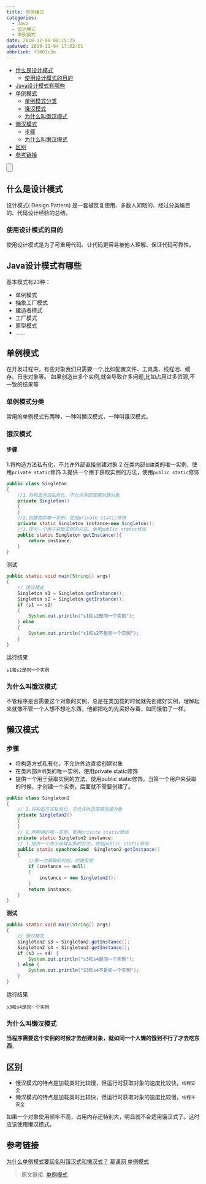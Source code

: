 ```yaml
---
title: 单例模式
categories: 
  - Java
  - 设计模式
  - 单例模式
date: 2018-12-08 00:15:25
updated: 2019-11-04 17:02:01
abbrlink: f1601c3e
---
```

- [什么是设计模式](/blog/f1601c3e/#什么是设计模式)
    - [使用设计模式的目的](/blog/f1601c3e/#使用设计模式的目的)
- [Java设计模式有哪些](/blog/f1601c3e/#Java设计模式有哪些)
- [单例模式](/blog/f1601c3e/#单例模式)
    - [单例模式分类](/blog/f1601c3e/#单例模式分类)
    - [饿汉模式](/blog/f1601c3e/#饿汉模式)
    - [为什么叫饿汉模式](/blog/f1601c3e/#为什么叫饿汉模式)
- [懒汉模式](/blog/f1601c3e/#懒汉模式)
    - [步骤](/blog/f1601c3e/#步骤)
    - [为什么叫懒汉模式](/blog/f1601c3e/#为什么叫懒汉模式)
- [区别](/blog/f1601c3e/#区别)
- [参考链接](/blog/f1601c3e/#参考链接)

<!--more-->
<script src="https://cdn.bootcss.com/jquery/3.4.0/jquery.slim.min.js"></script>
<script>$(document).ready(function () {$(".post-body > ul:nth-child(1)").hide();});</script>

<!--end-->
<input type="button" onclick="open_closeTOC()" id="showcloseButton">
<script>
    function open_closeTOC() {var id = document.querySelector(".post-body > ul"); if (id.style.display == "block") {id.style.display = "none";document.getElementById("showcloseButton").value= "展开目录";}else if (id.style.display == "none") {id.style.display = "block";document.getElementById("showcloseButton").value="折叠目录";}}(function () {document.querySelector(".post-body > ul").style.display = "none";document.getElementById("showcloseButton").value="展开目录";})();
</script>

## 什么是设计模式 ##
设计模式( Design Pattern) 是一套被反复使用、多数人知晓的、经过分类编目的、代码设计经验的总结。
### 使用设计模式的目的 ###
使用设计模式是为了可重用代码、让代码更容易被他人理解、保证代码可靠性。
## Java设计模式有哪些 ##
基本模式有23种：
- 单例模式
- 抽象工厂模式
- 建造者模式
- 工厂模式
- 原型模式
- ......

## 单例模式 ##
在开发过程中，有些对象我们只需要一个,比如配置文件、工具类、线程池、缓存、日志对象等。
如果创造出多个实例,就会导致许多问题,比如占用过多资源,不一致的结果等
### 单例模式分类 ###
常用的单例模式有两种，一种叫懒汉模式，一种叫饿汉模式。
### 饿汉模式 ###
#### 步骤 ####
1.将构造方法私有化，不允许外部直接创建对象
2.在类内部`创建`类的唯一实例，使用`private static`修饰
3.提供一个用于获取实例的方法，使用`public static`修饰
```java
public class Singleton 
{
	//1.将构造方法私有化，不允许外部直接创建对象
	private Singleton()
	{		
	}
	//2.创建类的唯一实例，使用private static修饰
	private static Singleton instance=new Singleton();
	//3.提供一个用于获取实例的方法，使用public static修饰
	public static Singleton getInstance(){
		return instance;
	}
}

```
测试
```java
public static void main(String[] args)
{
	// 饿汉模式
	Singleton s1 = Singleton.getInstance();
	Singleton s2 = Singleton.getInstance();
	if (s1 == s2)
	{
		System.out.println("s1和s2是同一个实例");
	} else
	{
		System.out.println("s1和s2不是同一个实例");
	}
}
```
运行结果

```
s1和s2是同一个实例
```
### 为什么叫饿汉模式 ###
不管程序是否需要这个对象的实例，总是在类加载的时候就先创建好实例，理解起来就像不管一个人想不想吃东西，他都把吃的先买好存着，如同饿怕了一样。
## 懒汉模式 ##
### 步骤 ###
- 将构造方式私有化，不允许外边直接创建对象
- 在类内部`声明`类的唯一实例，使用private static修饰
- 提供一个用于获取实例的方法，使用public static修饰。当第一个用户来获取的时候，才创建一个实例，后面就不需要创建了。
```java
public class Singleton2
{
	// 1.将构造方式私有化，不允许外边直接创建对象
	private Singleton2()
	{
	}
	// 2.声明类的唯一实例，使用private static修饰
	private static Singleton2 instance;
	// 3.提供一个用于获取实例的方法，使用public static修饰
	public static synchronized  Singleton2 getInstance()
	{
		//第一次获取的时候，创建实例
		if (instance == null)
		{
			instance = new Singleton2();
		}
		return instance;
	}
}

```
**测试**
```java
public static void main(String[] args)
{
	// 懒汉模式
	Singleton2 s3 = Singleton2.getInstance();
	Singleton2 s4 = Singleton2.getInstance();
	if (s3 == s4) {
		System.out.println("s3和s4是同一个实例");
	} else {
		System.out.println("S3和s4不是同一个实例");
	}
}
```
运行结果
```
s3和s4是同一个实例
```
### 为什么叫懒汉模式 ###
**当程序需要这个实例的时候才去创建对象，就如同一个人懒的饿到不行了才去吃东西**。
## 区别 ##
- 饿汉模式的特点是加载类时比较慢，但运行时获取对象的速度比较快，`线程安全`
- 懒汉模式的特点是加载类时比较快，但运行时获取对象的速度比较慢，`线程不安全`

如果一个对象使用频率不高，占用内存还特别大，明显就不合适用饿汉式了。这时应该使用懒汉模式。

## 参考链接 ##
[为什么单例模式要起名叫饿汉式和懒汉式？](https://www.zhihu.com/question/272488727/answer/370044004)
[慕课网 单例模式](https://www.imooc.com/video/1772)

>原文链接: [单例模式](https://lanlan2017.github.io/blog/f1601c3e/)
